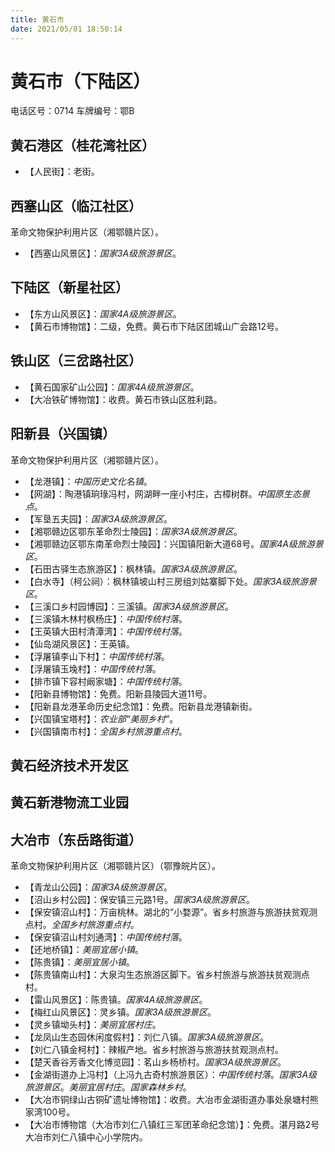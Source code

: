 ```yaml
---
title: 黄石市
date: 2021/05/01 18:50:14
---
```


# 黄石市（下陆区）
电话区号：0714
车牌编号：鄂B
## 黄石港区（桂花湾社区）
* 【人民街】：老街。
## 西塞山区（临江社区）
革命文物保护利用片区（湘鄂赣片区）。
* 【西塞山风景区】：*国家3A级旅游景区*。
## 下陆区（新星社区）
* 【东方山风景区】：*国家4A级旅游景区*。
* 【黄石市博物馆】：二级，免费。黄石市下陆区团城山广会路12号。
## 铁山区（三岔路社区）
* 【黄石国家矿山公园】：*国家4A级旅游景区*。
* 【大冶铁矿博物馆】：收费。黄石市铁山区胜利路。
## 阳新县（兴国镇）
革命文物保护利用片区（湘鄂赣片区）。
* 【龙港镇】：*中国历史文化名镇*。
* 【网湖】：陶港镇珦琭冯村，网湖畔一座小村庄，古樟树群。*中国原生态景点*。
* 【军垦五夫园】：*国家3A级旅游景区*。
* 【湘鄂赣边区鄂东革命烈士陵园】：*国家3A级旅游景区*。
* 【湘鄂赣边区鄂东南革命烈士陵园】：兴国镇阳新大道68号。*国家4A级旅游景区*。
* 【石田古驿生态旅游区】：枫林镇。*国家3A级旅游景区*。
* 【白水寺】（柯公祠）：枫林镇坡山村三房组刘姑寨脚下处。*国家3A级旅游景区*。
* 【三溪口乡村园博园】：三溪镇。*国家3A级旅游景区*。
* 【三溪镇木林村枫杨庄】：*中国传统村落*。
* 【王英镇大田村清潭湾】：*中国传统村落*。
* 【仙岛湖风景区】：王英镇。
* 【浮屠镇李山下村】：*中国传统村落*。
* 【浮屠镇玉堍村】：*中国传统村落*。
* 【排市镇下容村阚家塘】：*中国传统村落*。
* 【阳新县博物馆】：免费。阳新县陵园大道11号。
* 【阳新县龙港革命历史纪念馆】：免费。阳新县龙港镇新街。
* 【兴国镇宝塔村】：*农业部“美丽乡村”*。
* 【兴国镇南市村】：*全国乡村旅游重点村*。
## 黄石经济技术开发区
## 黄石新港物流工业园
## 大冶市（东岳路街道）
革命文物保护利用片区（湘鄂赣片区）（鄂豫皖片区）。
* 【青龙山公园】：*国家3A级旅游景区*。
* 【沼山乡村公园】：保安镇三元路1号。*国家3A级旅游景区*。
* 【保安镇沼山村】：万亩桃林。湖北的“小婺源”。省乡村旅游与旅游扶贫观测点村。*全国乡村旅游重点村*。
* 【保安镇沼山村刘通湾】：*中国传统村落*。
* 【还地桥镇】：*美丽宜居小镇*。
* 【陈贵镇】：*美丽宜居小镇*。
* 【陈贵镇南山村】：大泉沟生态旅游区脚下。省乡村旅游与旅游扶贫观测点村。
* 【雷山风景区】：陈贵镇。*国家4A级旅游景区*。
* 【梅红山风景区】：灵乡镇。*国家3A级旅游景区*。
* 【灵乡镇坳头村】：*美丽宜居村庄*。
* 【龙凤山生态园休闲度假村】：刘仁八镇。*国家3A级旅游景区*。
* 【刘仁八镇金柯村】：辣椒产地。省乡村旅游与旅游扶贫观测点村。
* 【楚天香谷芳香文化博览园】：茗山乡杨桥村。*国家3A级旅游景区*。
* 【金湖街道办上冯村】（上冯九古奇村旅游景区）：*中国传统村落*。*国家3A级旅游景区*。*美丽宜居村庄*。*国家森林乡村*。
* 【大冶市铜绿山古铜矿遗址博物馆】：收费。大冶市金湖街道办事处泉塘村熊家湾100号。
* 【大冶市博物馆（大冶市刘仁八镇红三军团革命纪念馆）】：免费。湛月路2号大冶市刘仁八镇中心小学院内。
